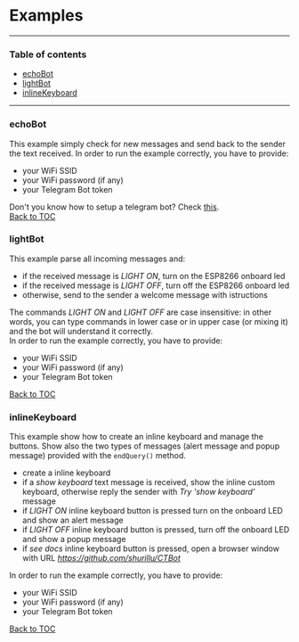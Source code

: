 # Examples
___
### Table of contents
+ [echoBot](#echobot)
+ [lightBot](#lightbot)
+ [inlineKeyboard](#inlinekeyboard)
___
### echoBot
This example simply check for new messages and send back to the sender the text received.
In order to run the example correctly, you have to provide:
+ your WiFi SSID
+ your WiFi password (if any)
+ your Telegram Bot token

Don't you know how to setup a telegram bot? Check [this](https://core.telegram.org/bots#6-botfather). <br>
[Back to TOC](#table-of-contents) 

### lightBot
This example parse all incoming messages and:
+ if the received message is _LIGHT ON_, turn on the ESP8266 onboard led
+ if the received message is _LIGHT OFF_, turn off the ESP8266 onboard led
+ otherwise, send to the sender a welcome message with istructions

The commands _LIGHT ON_ and _LIGHT OFF_ are case insensitive: in other words, you can type commands in lower case or in upper case (or mixing it) and the bot will understand it correctly. <br>
In order to run the example correctly, you have to provide:
+ your WiFi SSID
+ your WiFi password (if any)
+ your Telegram Bot token

[Back to TOC](#table-of-contents) 

### inlineKeyboard
This example show how to create an inline keyboard and manage the buttons. Show also the two types of messages (alert message and popup message) provided with the `endQuery()` method.

+ create a inline keyboard
+ if a _show keyboard_ text message is received, show the inline custom keyboard, otherwise reply the sender with _Try 'show keyboard'_ message
+ if _LIGHT ON_ inline keyboard button is pressed turn on the onboard LED and show an alert message
+ if _LIGHT OFF_ inline keyboard button is pressed, turn off the onboard LED and show a popup message
+ if _see docs_ inline keyboard button is pressed, open a browser window with URL _https://github.com/shurillu/CTBot_

In order to run the example correctly, you have to provide:
+ your WiFi SSID
+ your WiFi password (if any)
+ your Telegram Bot token

[Back to TOC](#table-of-contents) 
